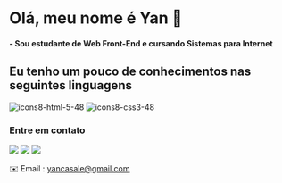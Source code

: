 # Olá, meu nome é Yan 👋
#### - Sou estudante de Web Front-End e cursando Sistemas para Internet

## Eu tenho um pouco de conhecimentos nas seguintes linguagens
![icons8-html-5-48](https://user-images.githubusercontent.com/79453924/134423311-9d1627ae-ba1b-44aa-996d-238f8e57aa1d.png)
![icons8-css3-48](https://user-images.githubusercontent.com/79453924/134423360-d3a65166-5569-4c07-98e2-26ab3f6f5d9a.png)







### Entre em contato

[![][1.1]][1]
[![][2.1]][2]
[![][3.1]][3]

✉️ Email : yancasale@gmail.com



[1.1]: https://user-images.githubusercontent.com/79453924/134422627-93df7c7b-55d1-4b77-bb3b-850e8c4e8105.png
[2.1]: https://user-images.githubusercontent.com/79453924/134422727-a747926d-4bb9-46b9-b61f-f08fc489c204.png
[3.1]: https://user-images.githubusercontent.com/79453924/134422862-5d99494a-6f7b-43f8-8e7c-7dc61a394d38.png

[1]: https://twitter.com/yancasale13
[2]: https://www.linkedin.com/in/yancasale/
[3]: https://www.instagram.com/yancasale/
